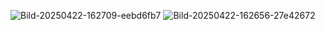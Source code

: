 
![Bild-20250422-162709-eebd6fb7](https://github.com/user-attachments/assets/5798e14e-da16-482b-9d00-5e323fd230d3)
![Bild-20250422-162656-27e42672](https://github.com/user-attachments/assets/75f49631-7b50-4f79-8f0c-18921a9f3931)
